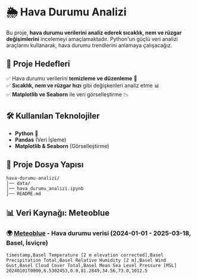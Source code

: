 # 🌦 Hava Durumu Analizi 

Bu proje, **hava durumu verilerini analiz ederek sıcaklık, nem ve rüzgar değişimlerini** incelemeyi amaçlamaktadır. Python'un güçlü veri analizi araçlarını kullanarak, hava durumu trendlerini anlamaya çalışacağız.

## 📌 Proje Hedefleri
✅ Hava durumu verilerini **temizleme ve düzenleme** 🧼  
✅ **Sıcaklık, nem ve rüzgar hızı** gibi değişkenleri analiz etme 📊  
✅ **Matplotlib ve Seaborn** ile veri görselleştirme 📉  

## 🛠 Kullanılan Teknolojiler
- **Python** 🐍
- **Pandas** (Veri İşleme)
- **Matplotlib & Seaborn** (Görselleştirme)

## 📂 Proje Dosya Yapısı
```
hava-durumu-analizi/
│── data/
│── hava_durumu_analizi.ipynb
│── README.md
```

## 📊 Veri Kaynağı: Meteoblue
### 🌍 [Meteoblue](https://www.meteoblue.com/) - Hava durumu verisi (2024-01-01 - 2025-03-18, **Basel, İsviçre**)
```
timestamp,Basel Temperature [2 m elevation corrected],Basel Precipitation Total,Basel Relative Humidity [2 m],Basel Wind Gust,Basel Cloud Cover Total,Basel Mean Sea Level Pressure [MSL]
20240101T0000,6.5302453,0.0,81.2849,34.56,73.0,1012.5
```
